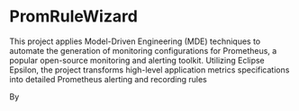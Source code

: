 # PromRuleWizard

This project applies Model-Driven Engineering (MDE) techniques to automate the generation of monitoring configurations for Prometheus, a popular open-source monitoring and alerting toolkit. Utilizing Eclipse Epsilon, the project transforms high-level application metrics specifications into detailed Prometheus alerting and recording rules

By
